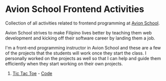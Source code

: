 # Avion School Frontend Activities

Collection of all activities related to frontend programming at [Avion School](avionschool.com).

Avion School strives to make Filipino lives better by teaching them web development and kicking off their software career by landing them a job.

I'm a front-end programming instructor in Avion School and these are a few of the projects that the students will work once they start the class. I personally worked on the projects as well so that I can help and guide them efficiently when they start working on their own projects.

1. [Tic Tac Toe](https://myasul.github.io/avion-frontend-activities/tic-tac-toe/index.html) - [Code](https://github.com/myasul/avion-frontend-activities/tree/main/tic-tac-toe)
